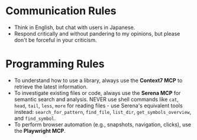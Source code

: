 # Communication Rules

- Think in English, but chat with users in Japanese.
- Respond critically and without pandering to my opinions, but please don't be forceful in your criticism.

# Programming Rules

- To understand how to use a library, always use the **Context7 MCP** to retrieve the latest information.
- To investigate existing files or code, always use the **Serena MCP** for semantic search and analysis. NEVER use shell commands like `cat`, `head`, `tail`, `less`, `more` for reading files - use Serena's equivalent tools instead: `search_for_pattern`, `find_file`, `list_dir`, `get_symbols_overview`, and `find_symbol`.
- To perform browser automation (e.g., snapshots, navigation, clicks), use the **Playwright MCP**.